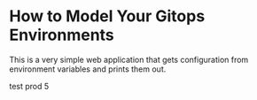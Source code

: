 # How to Model Your Gitops Environments

This is a very simple web application that gets configuration from environment variables and prints them out.

test prod 5